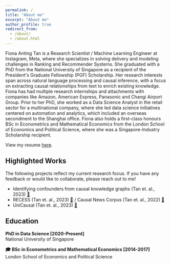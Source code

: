 ```yaml
---
permalink: /
title: "About me"
excerpt: "About me"
author_profile: true
redirect_from: 
  - /about/
  - /about.html
---
```


Fiona Anting Tan is a Research Scientist / Machine Learning Engineer at Instagram, Meta, where she specializes in solving delivery and modeling challenges in Ranking and Recommender Systems. She graduated with a PhD from the National University of Singapore as a recipient of the President's Graduate Fellowship (PGF) Scholarship. Her research interests span across natural language processing and causal inference, with a focus on extracting causal relationships from text to enrich existing knowledge. 
Fiona has had multiple research internships and attachments with companies like Amazon, American Express, Panasonic and Changi Airport Group. Prior to her PhD, she worked as a Data Science Analyst in the retail sector for a multinational company, where she led data science initiatives centered on automation and analytics, which included an overseas secondment to the Shanghai office. Fiona also holds a first-class honours BSc in Econometrics and Mathematical Economics from the London School of Economics and Political Science, where she was a Singapore-Industry Scholarship recipient.

View my resume <a href="https://tanfiona.github.io/files/Fiona%20Anting%20Tan%20-%20CV.pdf" target="_blank">here</a>.


<h2>Highlighted Works</h2>
The following projects reflect my current research focus. If you have any feedback or would like to collaborate, please reach out to me!

* Identifying confounders from causal knowledge graphs (Tan et. al., 2023) <a href="https://tanfiona.github.io/publication/2023-11-01-econarc-short">🔗</a>
* RECESS (Tan et. al., 2023) <a href="https://tanfiona.github.io/publication/2023-11-01-recess-cnc-v2">🔗</a> / Causal News Corpus (Tan et. al., 2022) <a href="https://tanfiona.github.io/publication/2022-06-01-causal-news-corpus">🔗</a>
* UniCausal (Tan et. al., 2023) <a href="https://tanfiona.github.io/publication/2023-08-28-unicausal-repository">🔗</a>

<h2>Education</h2>
<b>PhD in Data Science [2020-Present]</b><br>
National University of Singapore

<b>🎓 BSc in Econometrics and Mathematical Economics [2014-2017]</b><br>
London School of Economics and Political Science



